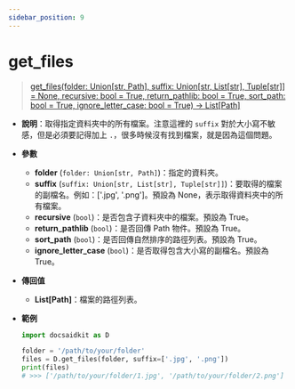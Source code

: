 ```yaml
---
sidebar_position: 9
---
```


# get_files

>[get_files(folder: Union[str, Path], suffix: Union[str, List[str], Tuple[str]] = None, recursive: bool = True, return_pathlib: bool = True, sort_path: bool = True, ignore_letter_case: bool = True) -> List[Path]](https://github.com/DocsaidLab/DocsaidKit/blob/012540eebaebb2718987dd3ec0f7dcf40f403caa/docsaidkit/utils/files_utils.py#L88)

- **說明**：取得指定資料夾中的所有檔案。注意這裡的 `suffix` 對於大小寫不敏感，但是必須要記得加上 `.`，很多時候沒有找到檔案，就是因為這個問題。

- **參數**
    - **folder** (`folder: Union[str, Path]`)：指定的資料夾。
    - **suffix** (`suffix: Union[str, List[str], Tuple[str]]`)：要取得的檔案的副檔名。例如：['.jpg', '.png']。預設為 None，表示取得資料夾中的所有檔案。
    - **recursive** (`bool`)：是否包含子資料夾中的檔案。預設為 True。
    - **return_pathlib** (`bool`)：是否回傳 Path 物件。預設為 True。
    - **sort_path** (`bool`)：是否回傳自然排序的路徑列表。預設為 True。
    - **ignore_letter_case** (`bool`)：是否取得包含大小寫的副檔名。預設為 True。

- **傳回值**

    - **List[Path]**：檔案的路徑列表。

- **範例**

    ```python
    import docsaidkit as D

    folder = '/path/to/your/folder'
    files = D.get_files(folder, suffix=['.jpg', '.png'])
    print(files)
    # >>> ['/path/to/your/folder/1.jpg', '/path/to/your/folder/2.png']
    ```
